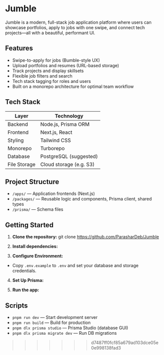 
# Jumble

Jumble is a modern, full-stack job application platform where users can showcase portfolios, apply to jobs with one swipe, and connect tech projects—all with a beautiful, performant UI.

## Features

- Swipe-to-apply for jobs (Bumble-style UX)
- Upload portfolios and resumes (URL-based storage)
- Track projects and display skillsets
- Flexible job filters and search
- Tech stack tagging for roles and users
- Built on a monorepo architecture for optimal team workflow

## Tech Stack

| Layer         | Technology                |
| ------------- | ------------------------- |
| Backend       | Node.js, Prisma ORM       |
| Frontend      | Next.js, React            |
| Styling       | Tailwind CSS              |
| Monorepo      | Turborepo                 |
| Database      | PostgreSQL (suggested)    |
| File Storage  | Cloud storage (e.g. S3)   |

## Project Structure

- `/apps/` — Application frontends (Next.js)
- `/packages/` — Reusable logic and components, Prisma client, shared types
- `/prisma/` — Schema files

## Getting Started

1. **Clone the repository:**
git clone https://github.com/ParasharDeb/Jumble

2. **Install dependencies:**

3. **Configure Environment:**
- Copy `.env.example` to `.env` and set your database and storage credentials.

4. **Set Up Prisma:**

5. **Run the app:**


## Scripts

- `pnpm run dev` — Start development server
- `pnpm run build` — Build for production
- `pnpm dlx prisma studio` — Prisma Studio (database GUI)
- `pnpm dlx prisma migrate dev` — Run DB migrations

>>>>>>> d7487ff0fcf85a679ad103dce05e0e998138fad3
